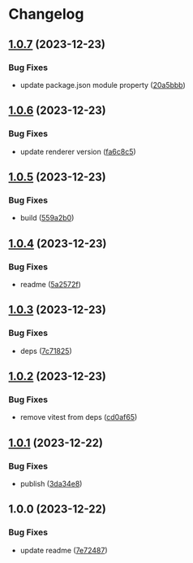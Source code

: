# Changelog

## [1.0.7](https://github.com/pavophilip/react-shader-fiber/compare/stdlib-v1.0.6...stdlib-v1.0.7) (2023-12-23)


### Bug Fixes

* update package.json module property ([20a5bbb](https://github.com/pavophilip/react-shader-fiber/commit/20a5bbb64761161ad626c8dc70b986fb2b85ea26))

## [1.0.6](https://github.com/pavophilip/react-shader-fiber/compare/stdlib-v1.0.5...stdlib-v1.0.6) (2023-12-23)


### Bug Fixes

* update renderer version ([fa6c8c5](https://github.com/pavophilip/react-shader-fiber/commit/fa6c8c5548c3ba0c33b576448e7bb31a50b2a0bd))

## [1.0.5](https://github.com/pavophilip/react-shader-fiber/compare/stdlib-v1.0.4...stdlib-v1.0.5) (2023-12-23)


### Bug Fixes

* build ([559a2b0](https://github.com/pavophilip/react-shader-fiber/commit/559a2b064c114c1b3c3aab01217ccf2bfa86adc4))

## [1.0.4](https://github.com/pavophilip/react-shader-fiber/compare/stdlib-v1.0.3...stdlib-v1.0.4) (2023-12-23)


### Bug Fixes

* readme ([5a2572f](https://github.com/pavophilip/react-shader-fiber/commit/5a2572fd0c33c4c396d24b1fd2b1b6faa8e9c3c1))

## [1.0.3](https://github.com/pavophilip/react-shader-fiber/compare/stdlib-v1.0.2...stdlib-v1.0.3) (2023-12-23)


### Bug Fixes

* deps ([7c71825](https://github.com/pavophilip/react-shader-fiber/commit/7c71825aaa3320f81fcd1f8677df91b727136e75))

## [1.0.2](https://github.com/pavophilip/react-shader-fiber/compare/stdlib-v1.0.1...stdlib-v1.0.2) (2023-12-23)


### Bug Fixes

* remove vitest from deps ([cd0af65](https://github.com/pavophilip/react-shader-fiber/commit/cd0af659a67d9ff784ed361aec631f29ad3be86c))

## [1.0.1](https://github.com/pavophilip/react-shader-fiber/compare/stdlib-v1.0.0...stdlib-v1.0.1) (2023-12-22)


### Bug Fixes

* publish ([3da34e8](https://github.com/pavophilip/react-shader-fiber/commit/3da34e8ca065c04631ff49b19287818a8c109336))

## 1.0.0 (2023-12-22)


### Bug Fixes

* update readme ([7e72487](https://github.com/pavophilip/react-shader-fiber/commit/7e72487fe361a41e2f99f964f05602dab002e893))
